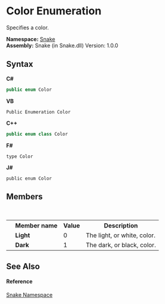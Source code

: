 # Color Enumeration
 

Specifies a color.

**Namespace:**&nbsp;<a href="N_Snake">Snake</a><br />**Assembly:**&nbsp;Snake (in Snake.dll) Version: 1.0.0

## Syntax

**C#**<br />
``` C#
public enum Color
```

**VB**<br />
``` VB
Public Enumeration Color
```

**C++**<br />
``` C++
public enum class Color
```

**F#**<br />
``` F#
type Color
```

**J#**<br />
``` J#
public enum Color
```


## Members
&nbsp;<table><tr><th></th><th>Member name</th><th>Value</th><th>Description</th></tr><tr><td /><td target="F:Snake.Color.Light">**Light**</td><td>0</td><td>The light, or white, color.</td></tr><tr><td /><td target="F:Snake.Color.Dark">**Dark**</td><td>1</td><td>The dark, or black, color.</td></tr></table>

## See Also


#### Reference
<a href="N_Snake">Snake Namespace</a><br />